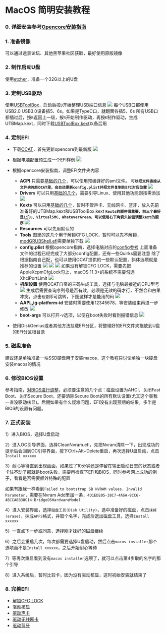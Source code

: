 # MacOS 简明安装教程

### 0. 详细安装参考[Opencore安装指南][1]

### 1. 准备镜像
可以通过远景论坛、其他黑苹果社区获取，最好使用原版镜像

### 2. 制作启动U盘
使用[etcher][2]，准备一个32G以上的U盘

### 3. 定制USB驱动
使用[USBToolBox][10]，启动后按`D`开始整理USB端口信息
![](../Images/USBToolBox.png)
每个USB口都使用USB2.0 USB3.0设备插5、6s。如果是TypeC口，就翻面各插5、6s
所有USB口都插过后，按`B`返回上一级，按`S`开始制作驱动，再按`K`制作驱动，生成UTBMap.kext，同时下载[USBToolBox.kext][11]以备后用

### 4. 定制EFI
- 下载[OCAT][3]，首先更新opencore到最新版
![](../Images/OCAT%20update%20opencore.png)

- 根据电脑配置预生成一个EFI样例
![](../Images/OCAT%20EFI%20sample.png)

- 根据opencore安装指南，调整EFI文件夹内容
    - **ACPI**
    只需要[基础的几个][4]，可以使用预编译好的aml文件。
    **`可以把文件直接从文件夹拖到OCAT里，会自动更新config.plist并把文件复制到EFI对应位置`**
    ![](../Images/OCAT%20ACPI.png)
    - **Drivers**
    可以只用[基础的几个][5]，需要引导Linux、使用其他功能则按需添加
    ![](../Images/OCAT%20drivers.png)
    - **Kexts**
    可以只用[基础的几个][6]，暂时不管声卡、无线网卡、蓝牙，放入先前准备好的UTBMap.kext和USBToolBox.kext
    **`Kexts的顺序很重要，前三个最好是Lilu、VirtualSMC、WhateverGreen，可以使用右下角箭头按钮调整kext的顺序`**
    ![](../Images/OCAT%20kexts.png)
    - **Resources**
    可以先用默认的
    - **Tools**
    图里的这几个用于解锁CFG LOCK，暂时可以先不解锁，[modGRUBShell.efi][7]需要单独下载
    ![](../Images/OCAT%20tools.png)
    - **config.plist**
    根据opencore指南，选择电脑对应的[config参考][8]
    上面准备文件的过程已经完成了大部分config配置，还有一些Quirks需要注意
    除了根据指南自己配，也可以使用OCAT提供的一些默认配置，斜体选项就是推荐的设置
    ![](../Images/OCAT%20ACPI%20quirks.png)
    ![](../Images/OCAT%20boot%20quirks.png)
    ![](../Images/OCAT%20kernel%20quirks.png)
    如果没有解锁CFG LOCK，需要先把AppleXcpmCfgLock勾上，macOS 11.3+的系统不需要勾选XhciPortLimit
    ![](../Images/OCAT%20UEFI%20quirks.png)
    - **机型设置**
    使用OCAT自带的三码生成工具，选择与电脑最接近的CPU型号
    ![](../Images/OCAT%20PI.png)
    生成后需要查询序列号是否有效，必须是无效的码才行，不然会和白果冲突，点击`检查`即可跳转，下图这样才是能用的码
    ![](../Images/check%20PI.png)
    - **AAPL,ig-platform-id**
    安装时需要使用12345678，等安装结束再进一步修改
    ![](../Images/OCAT%20dp%20install.png)
    - **boot-args**
    可以打开-v选项，以便在boot失败时看到报错信息
    ![](../Images/OCAT%20nvram%20boot.png)
- 使用DiskGenius或者其他方法挂载EFI分区，将整理好的EFI文件夹拖放到U盘的EFI分区根目录

### 5. 磁盘准备
建议还是单独准备一块SSD硬盘用于安装macos，这个教程只讨论单独一块硬盘安装macos的情况

### 6. 修改BIOS设置
参考指南，[对BIOS进行调整][9]，必须要注意的几个点：磁盘设置为AHCI、关闭Fast Boot、关闭Secure Boot，还要清除Secure Boot的所有默认设置(尤其这个害我一直没驱动核显)。后期如果有什么疑难问题，EFI没有出现预期的结果，多半是BIOS的设置有问题。

### 7. 正式安装
1）进入BIOS，选择U盘启动

2）进入OC引导界面，选择CleanNvram.efi，先把Nvram清除一下，出现成功的提示后会回到OC引导界面，按下Ctrl+Alt+Delete重启，再次选择U盘启动，点击`Install xxxxxx`

3）耐心等待直到出现画面，如果过了10分钟还是停留在输出启动日志的状态或者卡住不动了那就是boot失败，需要再检查下EFI和BIOS，同时参考网上成功的例子，看看是否需要额外特殊的配置

如果有跟我一样看到`Failed to bootstrap SB NVRAM values. Invalid Parameter`，需要在Nvram Add里加一条，`4D1EDE05-38C7-4A6A-9CC6-4BCCA8B38C14:BridgeOSHardwareModel`

4）进入安装界面，选择`磁盘工具(Disk Utility)`，选中准备好的磁盘，点击`抹掉(erase)`，抹成`APFS`格式，并取个名字，完成后退出磁盘工具，选择`Install xxxxxx`

5）一直点下一步或同意，选择刚才抹好的磁盘继续

6）之后会重启几次，每次都需要选择U盘启动，然后点击`macos installer`那个选项而不是`Install xxxxxx`，之后开始耐心等待

7）等再次重启看到没有`macos installer`选项了，就可以点击第4步取的名字的那个引导

8）进入系统后，暂时比较卡，因为没有驱动核显，这时初始安装就结束了

### 8. 完善EFI
- [解锁CFG LOCK](../Docs/%E8%A7%A3%E9%94%81CFG%20LOCK.md)
- [驱动核显](../Docs/%E9%A9%B1%E5%8A%A8%E6%A0%B8%E6%98%BE.md)
- [驱动声卡](../Docs/%E9%A9%B1%E5%8A%A8%E5%A3%B0%E5%8D%A1.md)
- [驱动无线网卡](../Docs/%E9%A9%B1%E5%8A%A8%E6%97%A0%E7%BA%BF%E7%BD%91%E5%8D%A1.md)
- [驱动蓝牙](../Docs/%E9%A9%B1%E5%8A%A8%E8%93%9D%E7%89%99.md)



[1]: https://dortania.github.io/OpenCore-Install-Guide/
[2]: https://github.com/balena-io/etcher/releases
[3]: https://github.com/ic005k/OCAuxiliaryTools/releases
[4]: https://dortania.github.io/OpenCore-Install-Guide/ktext.html#laptop
[5]: https://dortania.github.io/OpenCore-Install-Guide/ktext.html#firmware-drivers
[6]: https://dortania.github.io/OpenCore-Install-Guide/ktext.html#kexts
[7]: https://github.com/datasone/grub-mod-setup_var/releases
[8]: https://dortania.github.io/OpenCore-Install-Guide/config.plist/#selecting-your-platform
[9]: https://dortania.github.io/OpenCore-Install-Guide/config-laptop.plist/coffee-lake.html#intel-bios-settings
[10]: https://github.com/USBToolBox/tool/releases
[11]: https://github.com/USBToolBox/kext/releases